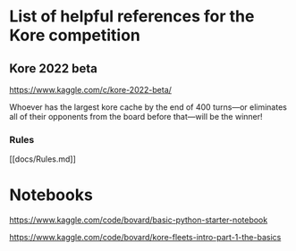 # List of helpful references for the Kore competition

## Kore 2022 beta

https://www.kaggle.com/c/kore-2022-beta/

Whoever has the largest kore cache by the end of 400 turns—or eliminates all of their opponents from the board before that—will be the winner!

### Rules

[[docs/Rules.md]]



# Notebooks

https://www.kaggle.com/code/bovard/basic-python-starter-notebook

https://www.kaggle.com/code/bovard/kore-fleets-intro-part-1-the-basics